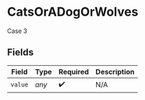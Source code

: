 # CatsOrADogOrWolves

Case 3


## Fields

| Field              | Type               | Required           | Description        |
| ------------------ | ------------------ | ------------------ | ------------------ |
| `value`            | *any*              | :heavy_check_mark: | N/A                |